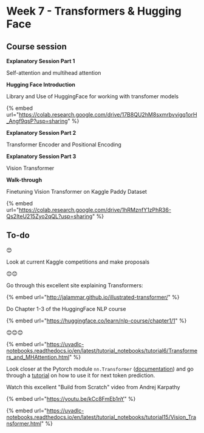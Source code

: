 # Week 7 - Transformers & Hugging Face

## Course session

**Explanatory Session Part 1**

Self-attention and multihead attention



**Hugging Face Introduction**

Library and Use of HuggingFace for working with transfomer models

{% embed url="https://colab.research.google.com/drive/17B8QU2hM8sxmrbvvigq1orH_Angf9qsP?usp=sharing" %}

**Explanatory Session Part 2**

Transformer Encoder and Positional Encoding



**Explanatory Session Part 3**

Vision Transformer



**Walk-through**

Finetuning Vision Transformer on Kaggle Paddy Dataset

{% embed url="https://colab.research.google.com/drive/1hRMznfY1zPhR36-Qs2IteU215Zyo2qQL?usp=sharing" %}

## To-do

😊

Look at current Kaggle competitions and make proposals



😊😊

Go through this excellent site explaining Transformers:&#x20;

{% embed url="http://jalammar.github.io/illustrated-transformer/" %}

Do Chapter 1-3 of the HuggingFace NLP course

{% embed url="https://huggingface.co/learn/nlp-course/chapter1/1" %}

😊😊😊

{% embed url="https://uvadlc-notebooks.readthedocs.io/en/latest/tutorial_notebooks/tutorial6/Transformers_and_MHAttention.html" %}

Look closer at the Pytorch module `nn.Transformer` ([documentation](https://pytorch.org/docs/stable/generated/torch.nn.Transformer.html)) and go through a [tutorial](https://pytorch.org/tutorials/beginner/transformer\_tutorial.html) on how to use it for next token prediction.



Watch this excellent "Build from Scratch" video from Andrej Karpathy

{% embed url="https://youtu.be/kCc8FmEb1nY" %}



{% embed url="https://uvadlc-notebooks.readthedocs.io/en/latest/tutorial_notebooks/tutorial15/Vision_Transformer.html" %}
